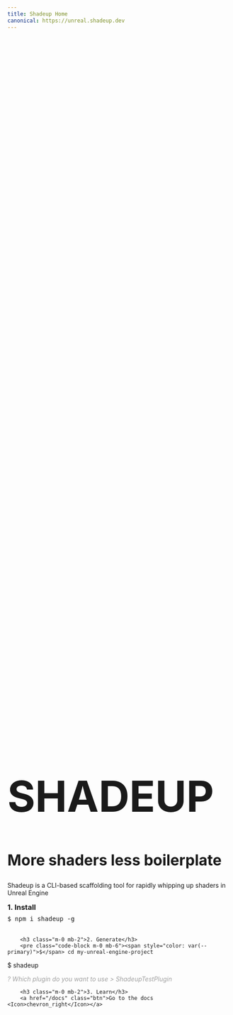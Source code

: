```yaml
---
title: Shadeup Home
canonical: https://unreal.shadeup.dev
---
```


<script>
	import Logo from "./img/logo.svg"
	import Link from "$lib/link.svelte"
	import Icon from "$lib/icon.svelte"
</script>

<div class="hero-wrap">
<div class="splash-main">
	<div>
		<Logo style="margin-left: 160px; margin-bottom: 20px; max-height: 100px; max-width: 100px" class="hero-logo"></Logo>
		<h1 class="main-h1" style="color: var(--primary); font-size: 6rem">SHADEUP</h1>
		<h2 style="color: var(--primary); font-size: 2.1rem">More shaders less boilerplate</h2>
		<p>Shadeup is a CLI-based scaffolding tool for rapidly whipping up shaders in Unreal Engine</p>
    </div>
	<div class="splash-instructions" style="margin-left: 10rem;">
		<h3 class="m-0 mb-2">1. Install</h3>
		<pre class="code-block m-0 mb-6"><span style="color: var(--primary)">$</span> npm i shadeup -g</pre>

    	<h3 class="m-0 mb-2">2. Generate</h3>
    	<pre class="code-block m-0 mb-6"><span style="color: var(--primary)">$</span> cd my-unreal-engine-project

<span style="color: var(--primary)">$</span> shadeup

<i style="opacity: 0.4">? Which plugin do you want to use</i>
<i style="opacity: 0.4">> ShadeupTestPlugin</i> </pre>

    	<h3 class="m-0 mb-2">3. Learn</h3>
    	<a href="/docs" class="btn">Go to the docs <Icon>chevron_right</Icon></a>

</div>

</div>

</div>

<style>
	.code-block {
		overflow: auto;
		max-width: calc(100vw - 97px);
	}

	.m-0 {
		margin: 0;
	}

	.mb-2 {
		margin-bottom: 0.5rem;
	}

	.mb-6 {
		margin-bottom: 2rem;
	}

	.splash-main {
		max-width: 70rem;
		margin: auto;
		display: grid;
		grid-template-columns: 1fr 1fr;
	}

	.hero-wrap {
		height: 100%;
		display: flex;
		flex-direction: column;
		align-items: center;
		justify-content: center;
	}

	@media (max-width: 1100px) {
		.splash-main {
			grid-template-columns: 1fr;
			grid-template-rows: 1fr 1fr;
		}

		.splash-instructions {
			margin: 0 !important;
		}
	}

	@media (max-width: 484px) {
		.main-h1 {
			font-size: 4rem !important;
		}

		:global(.hero-logo) {
			margin: 0 !important;
		}
	}

	:global(.hero-logo) {
		
	}

	.link-row-scroller {
		overflow-x: auto;
		flex-wrap: none;
	}
</style>
